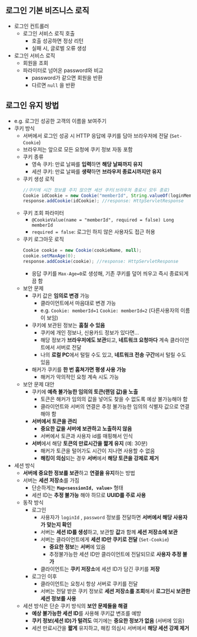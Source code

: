 ## 로그인 기본 비즈니스 로직
- 로그인 컨트롤러
	- 로그인 서비스 로직 호출
		- 호출 성공하면 정상 리턴
		- 실패 시, 글로벌 오류 생성
- 로그인 서비스 로직
	- 회원을 조회
	- 파라미터로 넘어온 password와 비교
		- password가 같으면 회원을 반환
		- 다르면 `null` 을 반환
## 로그인 유지 방법
- e.g. 로그인 성공한 고객의 이름을 보여주기
- 쿠키 방식
	- 서버에서 로그인 성공 시 HTTP 응답에 쿠키를 담아 브라우저에 전달 (`Set-Cookie`)
	- 브라우저는 앞으로 모든 요청에 쿠키 정보 자동 포함
	- 쿠키 종류
		- 영속 쿠키: 만료 날짜를 **입력**하면 **해당 날짜까지 유지**
		- 세션 쿠키: 만료 날짜를 **생략**하면 **브라우저 종료시까지만 유지**
	- 쿠키 생성 로직
		```java
		//쿠키에 시간 정보를 주지 않으면 세션 쿠키(브라우저 종료시 모두 종료)
		Cookie idCookie = new Cookie("memberId", String.valueOf(loginMember.getId()));
		response.addCookie(idCookie); //response: HttpServletResponse
		```
	- 쿠키 조회 파라미터
		- `@CookieValue(name = "memberId", required = false) Long memberId`
		- `required = false`: 로그인 하지 않은 사용자도 접근 허용
	- 쿠키 로그아웃 로직
		```java
		Cookie cookie = new Cookie(cookieName, null);
		cookie.setMaxAge(0);
		response.addCookie(cookie); //response: HttpServletResponse
		```
		- 응답 쿠키를 `Max-Age=0`로 생성해, 기존 쿠키를 덮어 씌우고 즉시 종료되게끔 함
	- 보안 문제
		- 쿠키 값은 **임의로 변경** 가능
			- 클라이언트에서 마음대로 변경 가능
			- e.g. `Cookie: memberId=1` `Cookie: memberId=2` (다른사용자의 이름이 보임)
		- 쿠키에 보관된 정보는 **훔칠 수 있음**
			- 쿠키에 개인 정보나, 신용카드 정보가 있다면...
			- 해당 정보가 **브라우저에도 보관**되고, **네트워크 요청마다** 계속 클라이언트에서 서버로 전달
			- 나의 **로컬 PC**에서 털릴 수도 있고, **네트워크 전송 구간**에서 털릴 수도 있음
		- 해커가 쿠키를 **한 번 훔쳐가면 평생 사용 가능**
			- 해커가 악의적인 요청 계속 시도 가능
	- 보안 문제 대안
		- 쿠키에 **예측 불가능한 임의의 토큰(랜덤 값)을 노출**
			- 토큰은 해커가 임의의 값을 넣어도 찾을 수 없도록 예상 불가능해야 함
			- 클라이언트와 서버의 연결은 추정 불가능한 임의의 식별자 값으로 연결해야 함
		- **서버에서 토큰을 관리**
			- **중요한 값을 서버에 보관하고 노출하지 않음**
			- 서버에서 토큰과 사용자 id를 매핑해서 인식
		- **서버**에서 해당 **토큰의 만료시간을 짧게 유지** (예: 30분)
			- 해커가 토큰을 털어가도 시간이 지나면 사용할 수 없음
			- **해킹이 의심**되는 경우 **서버**에서 **해당 토큰을 강제로 제거**
- 세션 방식
	- **서버에 중요한 정보를 보관**하고 **연결을 유지**하는 방법
	- 서버는 **세션 저장소**를 가짐
		- 단순하게는 **`Map<sessionId, value>`** 형태
		- 세션 ID는 **추정 불가능** 해야 하므로 **UUID를 주로 사용**
	- 동작 방식
		- 로그인
			- 사용자가 `loginId` , `password` 정보를 전달하면 **서버에서 해당 사용자가 맞는지 확인**
			- 서버는 **세션 ID를 생성**하고, 보관할 **값**과 함께 **세션 저장소에 보관**
			- 서버는 클라이언트에게 **세션 ID만 쿠키로 전달** (`Set-Cookie`)
				- **중요한 정보**는 **서버**에 있음
				- 추정불가능한 세션 ID만 클라이언트에 전달되므로 **사용자 추정 불가**
			- 클라이언트는 **쿠키 저장소**에 세션 ID가 담긴 쿠키를 **저장**
		- 로그인 이후
			- 클라이언트는 요청시 항상 서버로 쿠키를 전달
			- 서버는 전달 받은 쿠키 정보로 **세션 저장소를 조회**해서 **로그인시 보관한 세션 정보를 사용**
	- 세션 방식은 단순 쿠키 방식의 **보안 문제들을 해결**
		- **예상 불가능한 세션 ID**를 사용해 쿠키값 변조를 예방
		- **쿠키 정보(세션 ID)가 털려도** 여기에는 **중요한 정보가 없음** (서버에 있음)
		- 세션 만료시간을 **짧게** 유지하고, 해킹 의심시 서버에서 **해당 세션 강제 제거**

